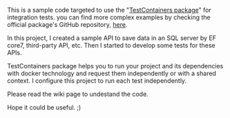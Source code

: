 This is a sample code targeted to use the "[TestContainers package](https://www.nuget.org/packages/Testcontainers)" for integration tests. you can find more complex examples by checking the official package's GitHub repository, [here](https://github.com/testcontainers/testcontainers-dotnet).

In this project, I created a sample API to save data in an SQL server by EF core7, third-party API, etc. Then I started to develop some tests for these APIs.

TestContainers package helps you to run your project and its dependencies with docker technology and request them independently or with a shared context. I configure this project to run each test independently.

Please read the wiki page to undestand the code.

Hope it could be useful. ;)
